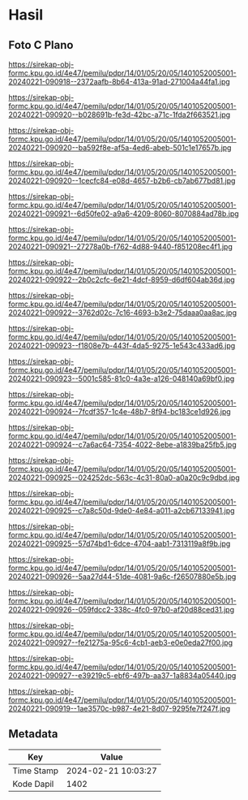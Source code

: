 # Hasil

## Foto C Plano

https://sirekap-obj-formc.kpu.go.id/4e47/pemilu/pdpr/14/01/05/20/05/1401052005001-20240221-090918--2372aafb-8b64-413a-91ad-271004a44fa1.jpg

https://sirekap-obj-formc.kpu.go.id/4e47/pemilu/pdpr/14/01/05/20/05/1401052005001-20240221-090920--b028691b-fe3d-42bc-a71c-1fda2f663521.jpg

https://sirekap-obj-formc.kpu.go.id/4e47/pemilu/pdpr/14/01/05/20/05/1401052005001-20240221-090920--ba592f8e-af5a-4ed6-abeb-501c1e17657b.jpg

https://sirekap-obj-formc.kpu.go.id/4e47/pemilu/pdpr/14/01/05/20/05/1401052005001-20240221-090920--1cecfc84-e08d-4657-b2b6-cb7ab677bd81.jpg

https://sirekap-obj-formc.kpu.go.id/4e47/pemilu/pdpr/14/01/05/20/05/1401052005001-20240221-090921--6d50fe02-a9a6-4209-8060-8070884ad78b.jpg

https://sirekap-obj-formc.kpu.go.id/4e47/pemilu/pdpr/14/01/05/20/05/1401052005001-20240221-090921--27278a0b-f762-4d88-9440-f851208ec4f1.jpg

https://sirekap-obj-formc.kpu.go.id/4e47/pemilu/pdpr/14/01/05/20/05/1401052005001-20240221-090922--2b0c2cfc-6e21-4dcf-8959-d6df604ab36d.jpg

https://sirekap-obj-formc.kpu.go.id/4e47/pemilu/pdpr/14/01/05/20/05/1401052005001-20240221-090922--3762d02c-7c16-4693-b3e2-75daaa0aa8ac.jpg

https://sirekap-obj-formc.kpu.go.id/4e47/pemilu/pdpr/14/01/05/20/05/1401052005001-20240221-090923--f1808e7b-443f-4da5-9275-1e543c433ad6.jpg

https://sirekap-obj-formc.kpu.go.id/4e47/pemilu/pdpr/14/01/05/20/05/1401052005001-20240221-090923--5001c585-81c0-4a3e-a126-048140a69bf0.jpg

https://sirekap-obj-formc.kpu.go.id/4e47/pemilu/pdpr/14/01/05/20/05/1401052005001-20240221-090924--7fcdf357-1c4e-48b7-8f94-bc183ce1d926.jpg

https://sirekap-obj-formc.kpu.go.id/4e47/pemilu/pdpr/14/01/05/20/05/1401052005001-20240221-090924--c7a6ac64-7354-4022-8ebe-a1839ba25fb5.jpg

https://sirekap-obj-formc.kpu.go.id/4e47/pemilu/pdpr/14/01/05/20/05/1401052005001-20240221-090925--024252dc-563c-4c31-80a0-a0a20c9c9dbd.jpg

https://sirekap-obj-formc.kpu.go.id/4e47/pemilu/pdpr/14/01/05/20/05/1401052005001-20240221-090925--c7a8c50d-9de0-4e84-a011-a2cb67133941.jpg

https://sirekap-obj-formc.kpu.go.id/4e47/pemilu/pdpr/14/01/05/20/05/1401052005001-20240221-090925--57d74bd1-6dce-4704-aab1-7313119a8f9b.jpg

https://sirekap-obj-formc.kpu.go.id/4e47/pemilu/pdpr/14/01/05/20/05/1401052005001-20240221-090926--5aa27d44-51de-4081-9a6c-f26507880e5b.jpg

https://sirekap-obj-formc.kpu.go.id/4e47/pemilu/pdpr/14/01/05/20/05/1401052005001-20240221-090926--059fdcc2-338c-4fc0-97b0-af20d88ced31.jpg

https://sirekap-obj-formc.kpu.go.id/4e47/pemilu/pdpr/14/01/05/20/05/1401052005001-20240221-090927--fe21275a-95c6-4cb1-aeb3-e0e0eda27f00.jpg

https://sirekap-obj-formc.kpu.go.id/4e47/pemilu/pdpr/14/01/05/20/05/1401052005001-20240221-090927--e39219c5-ebf6-497b-aa37-1a8834a05440.jpg

https://sirekap-obj-formc.kpu.go.id/4e47/pemilu/pdpr/14/01/05/20/05/1401052005001-20240221-090919--1ae3570c-b987-4e21-8d07-9295fe7f247f.jpg


## Metadata

| Key        | Value               |
| ---------- | ------------------- |
| Time Stamp | 2024-02-21 10:03:27 |
| Kode Dapil | 1402                |



